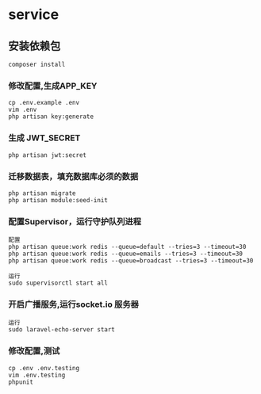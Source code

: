 # service

## 安装依赖包
```
composer install
```

### 修改配置,生成APP_KEY
```
cp .env.example .env
vim .env
php artisan key:generate

```

### 生成 JWT_SECRET
```
php artisan jwt:secret
```

### 迁移数据表，填充数据库必须的数据
```
php artisan migrate
php artisan module:seed-init
```

### 配置Supervisor，运行守护队列进程
```
配置
php artisan queue:work redis --queue=default --tries=3 --timeout=30
php artisan queue:work redis --queue=emails --tries=3 --timeout=30
php artisan queue:work redis --queue=broadcast --tries=3 --timeout=30

运行
sudo supervisorctl start all
```

### 开启广播服务,运行socket.io 服务器
```
运行
sudo laravel-echo-server start
```

### 修改配置,测试
```
cp .env .env.testing
vim .env.testing
phpunit
```
